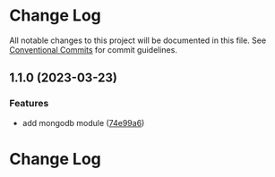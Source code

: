 # Change Log

All notable changes to this project will be documented in this file.
See [Conventional Commits](https://conventionalcommits.org) for commit guidelines.

## 1.1.0 (2023-03-23)

### Features

- add mongodb module ([74e99a6](https://github.com/saswatds/cortes/commit/74e99a61d5584ebf7ea5ad03d87e5587055a2dd2))

# Change Log
